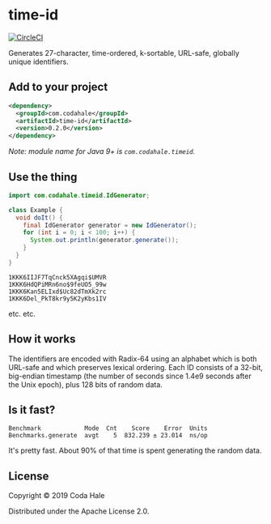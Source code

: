 # time-id

[![CircleCI](https://circleci.com/gh/codahale/time-id.svg?style=svg)](https://circleci.com/gh/codahale/time-id)

Generates 27-character, time-ordered, k-sortable, URL-safe, globally unique identifiers.

## Add to your project

```xml
<dependency>
  <groupId>com.codahale</groupId>
  <artifactId>time-id</artifactId>
  <version>0.2.0</version>
</dependency>
```

*Note: module name for Java 9+ is `com.codahale.timeid`.*

## Use the thing

```java
import com.codahale.timeid.IdGenerator;

class Example {
  void doIt() {
    final IdGenerator generator = new IdGenerator();
    for (int i = 0; i < 100; i++) {
      System.out.println(generator.generate()); 
    }
  } 
}
```

``` 
1KKK6IIJF7TqCnck5XAgqi$UMVR
1KKK6HdQPiMRn6no$9feUO5_99w
1KKK6Kan5ELIxd$Uc82dTmXk2rc
1KKK6Del_PkT8kr9y5K2yKbs1IV
```

etc. etc.

## How it works

The identifiers are encoded with Radix-64 using an alphabet which is both URL-safe and which
preserves lexical ordering. Each ID consists of a 32-bit, big-endian timestamp (the number of
seconds since 1.4e9 seconds after the Unix epoch), plus 128 bits of random data.

## Is it fast?

```
Benchmark            Mode  Cnt    Score    Error  Units
Benchmarks.generate  avgt    5  832.239 ± 23.014  ns/op
```

It's pretty fast. About 90% of that time is spent generating the random data.

## License

Copyright © 2019 Coda Hale

Distributed under the Apache License 2.0.
